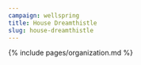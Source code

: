 ```yaml
---
campaign: wellspring
title: House Dreamthistle
slug: house-dreamthistle
---
```


{% include pages/organization.md %}
